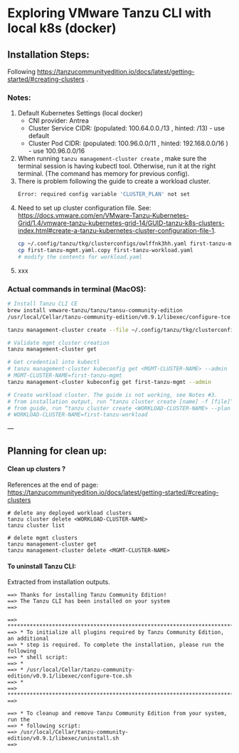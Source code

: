 # Exploring VMware Tanzu CLI with local k8s (docker)

## Installation Steps:

Following https://tanzucommunityedition.io/docs/latest/getting-started/#creating-clusters .

### Notes:
1. Default Kubernetes Settings (local docker)
    - CNI provider: Antrea
    - Cluster Service CIDR: (populated: 100.64.0.0./13 , hinted: /13) - use default
    - Cluster Pod CIDR:     (populated: 100.96.0.0/11 ,  hinted: 192.168.0.0/16 ) - use 100.96.0.0/16
2. When running `tanzu management-cluster create` , make sure the terminal session is having kubectl tool. Otherwise, run it at the right terminal. (The command has memory for previous config).
3. There is problem following the guide to create a workload cluster.
   ```sh
   Error: required config variable 'CLUSTER_PLAN' not set
   ```
4. Need to set up cluster configuration file. See: https://docs.vmware.com/en/VMware-Tanzu-Kubernetes-Grid/1.4/vmware-tanzu-kubernetes-grid-14/GUID-tanzu-k8s-clusters-index.html#create-a-tanzu-kubernetes-cluster-configuration-file-1.
   ```sh
   cp ~/.config/tanzu/tkg/clusterconfigs/owlffnk3hh.yaml first-tanzu-mgmt.yaml.copy
   cp first-tanzu-mgmt.yaml.copy first-tanzu-workload.yaml
   # modify the contents for workload.yaml
   ```
5. xxx

### Actual commands in terminal (MacOS):

```sh
# Install Tanzu CLI CE
brew install vmware-tanzu/tanzu/tansu-community-edition
/usr/local/Cellar/tanzu-community-edition/v0.9.1/libexec/configure-tce.sh

tanzu management-cluster create --file ~/.config/tanzu/tkg/clusterconfigs/owlffnk3hh.yaml -v 6

# Validate mgmt cluster creation
tanzu management-cluster get

# Get credential into kubectl
# tanzu management-cluster kubeconfig get <MGMT-CLUSTER-NAME> --admin
# MGMT-CLUSTER-NAME=first-tanzu-mgmt
tanzu management-cluster kubeconfig get first-tanzu-mgmt --admin

# Create workload cluster. The guide is not working, see Notes #3.
# from installation output, run “tanzu cluster create [name] -f [file]”
# from guide, run “tanzu cluster create <WORKLOAD-CLUSTER-NAME> --plan dev”
# WORKLOAD-CLUSTER-NAME=first-tanzu-workload


```

—

## Planning for clean up:

#### Clean up clusters ?

References at the end of page: https://tanzucommunityedition.io/docs/latest/getting-started/#creating-clusters

```
# delete any deployed workload clusters
tanzu cluster delete <WORKLOAD-CLUSTER-NAME>
tanzu cluster list

# delete mgmt clusters
tanzu management-cluster get
tanzu management-cluster delete <MGMT-CLUSTER-NAME>
```

#### To uninstall Tanzu CLI:

Extracted from installation outputs.

```
==> Thanks for installing Tanzu Community Edition!
==> The Tanzu CLI has been installed on your system
==>

==> ******************************************************************************
==> * To initialize all plugins required by Tanzu Community Edition, an additional
==> * step is required. To complete the installation, please run the following
==> * shell script:
==> *
==> * /usr/local/Cellar/tanzu-community-edition/v0.9.1/libexec/configure-tce.sh
==> *
==> ******************************************************************************
==>

==> * To cleanup and remove Tanzu Community Edition from your system, run the
==> * following script:
==> /usr/local/Cellar/tanzu-community-edition/v0.9.1/libexec/uninstall.sh
==>
```

